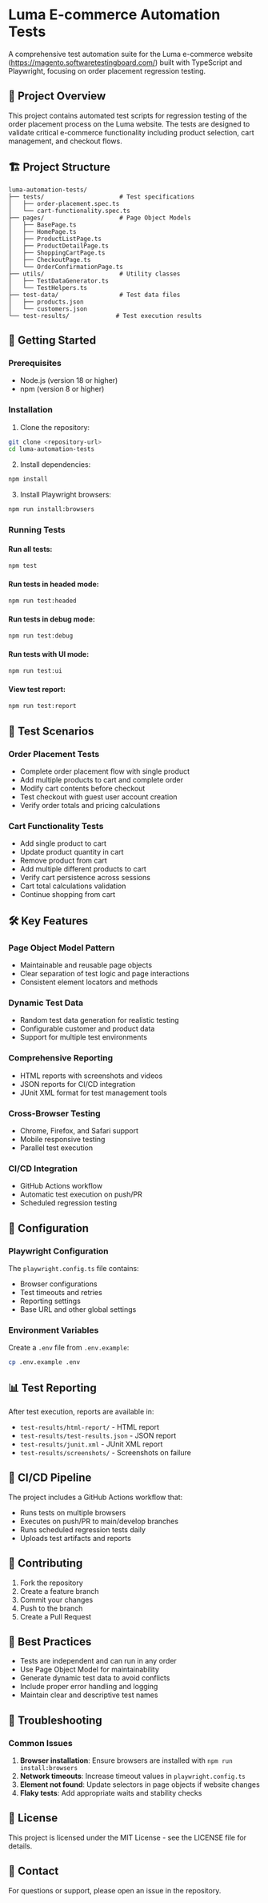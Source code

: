 # Luma E-commerce Automation Tests

A comprehensive test automation suite for the Luma e-commerce website (https://magento.softwaretestingboard.com/) built with TypeScript and Playwright, focusing on order placement regression testing.

## 🎯 Project Overview

This project contains automated test scripts for regression testing of the order placement process on the Luma website. The tests are designed to validate critical e-commerce functionality including product selection, cart management, and checkout flows.

## 🏗️ Project Structure

```
luma-automation-tests/
├── tests/                     # Test specifications
│   ├── order-placement.spec.ts
│   └── cart-functionality.spec.ts
├── pages/                     # Page Object Models
│   ├── BasePage.ts
│   ├── HomePage.ts
│   ├── ProductListPage.ts
│   ├── ProductDetailPage.ts
│   ├── ShoppingCartPage.ts
│   ├── CheckoutPage.ts
│   └── OrderConfirmationPage.ts
├── utils/                     # Utility classes
│   ├── TestDataGenerator.ts
│   └── TestHelpers.ts
├── test-data/                 # Test data files
│   ├── products.json
│   └── customers.json
└── test-results/             # Test execution results
```

## 🚀 Getting Started

### Prerequisites

- Node.js (version 18 or higher)
- npm (version 8 or higher)

### Installation

1. Clone the repository:
```bash
git clone <repository-url>
cd luma-automation-tests
```

2. Install dependencies:
```bash
npm install
```

3. Install Playwright browsers:
```bash
npm run install:browsers
```

### Running Tests

#### Run all tests:
```bash
npm test
```

#### Run tests in headed mode:
```bash
npm run test:headed
```

#### Run tests in debug mode:
```bash
npm run test:debug
```

#### Run tests with UI mode:
```bash
npm run test:ui
```

#### View test report:
```bash
npm run test:report
```

## 🧪 Test Scenarios

### Order Placement Tests
- Complete order placement flow with single product
- Add multiple products to cart and complete order
- Modify cart contents before checkout
- Test checkout with guest user account creation
- Verify order totals and pricing calculations

### Cart Functionality Tests
- Add single product to cart
- Update product quantity in cart
- Remove product from cart
- Add multiple different products to cart
- Verify cart persistence across sessions
- Cart total calculations validation
- Continue shopping from cart

## 🛠️ Key Features

### Page Object Model Pattern
- Maintainable and reusable page objects
- Clear separation of test logic and page interactions
- Consistent element locators and methods

### Dynamic Test Data
- Random test data generation for realistic testing
- Configurable customer and product data
- Support for multiple test environments

### Comprehensive Reporting
- HTML reports with screenshots and videos
- JSON reports for CI/CD integration
- JUnit XML format for test management tools

### Cross-Browser Testing
- Chrome, Firefox, and Safari support
- Mobile responsive testing
- Parallel test execution

### CI/CD Integration
- GitHub Actions workflow
- Automatic test execution on push/PR
- Scheduled regression testing

## 🔧 Configuration

### Playwright Configuration
The `playwright.config.ts` file contains:
- Browser configurations
- Test timeouts and retries
- Reporting settings
- Base URL and other global settings

### Environment Variables
Create a `.env` file from `.env.example`:
```bash
cp .env.example .env
```

## 📊 Test Reporting

After test execution, reports are available in:
- `test-results/html-report/` - HTML report
- `test-results/test-results.json` - JSON report
- `test-results/junit.xml` - JUnit XML report
- `test-results/screenshots/` - Screenshots on failure

## 🚀 CI/CD Pipeline

The project includes a GitHub Actions workflow that:
- Runs tests on multiple browsers
- Executes on push/PR to main/develop branches
- Runs scheduled regression tests daily
- Uploads test artifacts and reports

## 🤝 Contributing

1. Fork the repository
2. Create a feature branch
3. Commit your changes
4. Push to the branch
5. Create a Pull Request

## 📝 Best Practices

- Tests are independent and can run in any order
- Use Page Object Model for maintainability
- Generate dynamic test data to avoid conflicts
- Include proper error handling and logging
- Maintain clear and descriptive test names

## 🐛 Troubleshooting

### Common Issues

1. **Browser installation**: Ensure browsers are installed with `npm run install:browsers`
2. **Network timeouts**: Increase timeout values in `playwright.config.ts`
3. **Element not found**: Update selectors in page objects if website changes
4. **Flaky tests**: Add appropriate waits and stability checks

## 📄 License

This project is licensed under the MIT License - see the LICENSE file for details.

## 📧 Contact

For questions or support, please open an issue in the repository.
